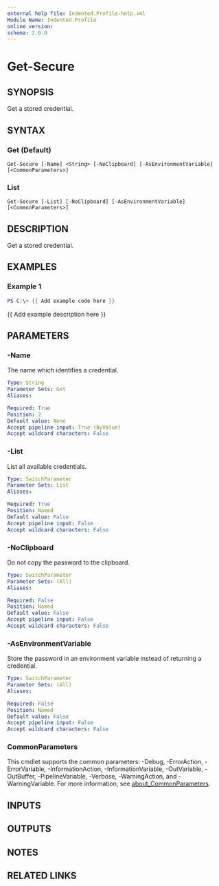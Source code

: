 ```yaml
---
external help file: Indented.Profile-help.xml
Module Name: Indented.Profile
online version:
schema: 2.0.0
---
```


# Get-Secure

## SYNOPSIS
Get a stored credential.

## SYNTAX

### Get (Default)
```
Get-Secure [-Name] <String> [-NoClipboard] [-AsEnvironmentVariable] [<CommonParameters>]
```

### List
```
Get-Secure [-List] [-NoClipboard] [-AsEnvironmentVariable] [<CommonParameters>]
```

## DESCRIPTION
Get a stored credential.

## EXAMPLES

### Example 1
```powershell
PS C:\> {{ Add example code here }}
```

{{ Add example description here }}

## PARAMETERS

### -Name
The name which identifies a credential.

```yaml
Type: String
Parameter Sets: Get
Aliases:

Required: True
Position: 2
Default value: None
Accept pipeline input: True (ByValue)
Accept wildcard characters: False
```

### -List
List all available credentials.

```yaml
Type: SwitchParameter
Parameter Sets: List
Aliases:

Required: True
Position: Named
Default value: False
Accept pipeline input: False
Accept wildcard characters: False
```

### -NoClipboard
Do not copy the password to the clipboard.

```yaml
Type: SwitchParameter
Parameter Sets: (All)
Aliases:

Required: False
Position: Named
Default value: False
Accept pipeline input: False
Accept wildcard characters: False
```

### -AsEnvironmentVariable
Store the password in an environment variable instead of returning a credential.

```yaml
Type: SwitchParameter
Parameter Sets: (All)
Aliases:

Required: False
Position: Named
Default value: False
Accept pipeline input: False
Accept wildcard characters: False
```

### CommonParameters
This cmdlet supports the common parameters: -Debug, -ErrorAction, -ErrorVariable, -InformationAction, -InformationVariable, -OutVariable, -OutBuffer, -PipelineVariable, -Verbose, -WarningAction, and -WarningVariable. For more information, see [about_CommonParameters](http://go.microsoft.com/fwlink/?LinkID=113216).

## INPUTS

## OUTPUTS

## NOTES

## RELATED LINKS
